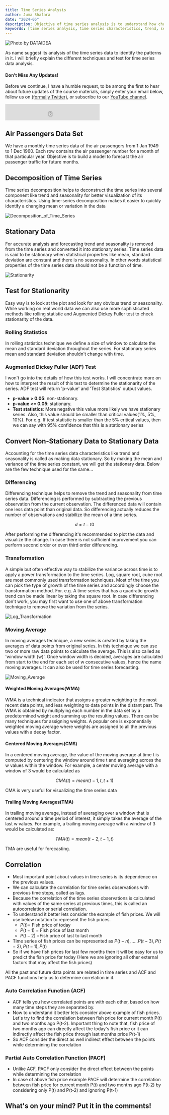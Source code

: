 ```yaml
---
title: Time Series Analysis
author: Juma Shafara
date: "2024-05"
description: Objective of time series analysis is to understand how change in time affect the dependent variables and accordingly predict values for future time intervals.
keywords: [time series analysis, time series characteristics, trend, seasonality, cyclicity, irregularities]
---
```


![Photo by DATAIDEA](../../assets/banner4.png)

As name suggest its analysis of the time series data to identify the patterns in it. I will briefly explain the different techniques and test for time series data analysis.

<!-- Newsletter -->
<div class="newsletter">
<div class="newsletter-heading">
<h4><i class="bi bi-info-circle-fill"></i> Don't Miss Any Updates!</h4>
</div>
<div class="newsletter-body">
<p>
Before we continue, I have a humble request, to be among the first to hear about future updates of the course materials, simply enter your email below, follow us on <a href="https://x.com/dataideaorg"><i class="bi bi-twitter-x"></i>
(formally Twitter)</a>, or subscribe to our <a href="https://www.youtube.com/@dataidea-science"><i class="bi bi-youtube"></i> YouTube channel</a>.
</p>
<iframe class="newsletter-frame" src="https://embeds.beehiiv.com/5fc7c425-9c7e-4e08-a514-ad6c22beee74?slim=true" data-test-id="beehiiv-embed" height="52" frameborder="0" scrolling="no">
</iframe>
</div>
</div>

## Air Passengers Data Set
We have a monthly time series data of the air passengers from 1 Jan 1949 to 1 Dec 1960. Each row contains the air passenger number for a month of that particular year. Objective is to build a model to forecast the air passenger traffic for future months.

## Decomposition of Time Series
Time series decomposition helps to deconstruct the time series into several component like trend and seasonality for better visualization of its characteristics. Using time-series decomposition makes it easier to quickly identify a changing mean or variation in the data

![Decomposition_of_Time_Series](../assets/Decomposition_of_Time_Series.png)

## Stationary Data
For accurate analysis and forecasting trend and seasonality is removed from the time series and converted it into stationary series.
Time series data is said to be stationary when statistical properties like mean, standard deviation are constant and there is no seasonality. In other words statistical properties of the time series data should not be a function of time.

![Stationarity](../assets/Stationarity.png)

## Test for Stationarity 
Easy way is to look at the plot and look for any obvious trend or seasonality. While working on real world data we can also use more sophisticated methods like rolling statistic and Augmented Dickey Fuller test to check stationarity of the data.

### Rolling Statistics 
In rolling statistics technique we define a size of window to calculate the mean and standard deviation throughout the series. For stationary series mean and standard deviation shouldn't change with time.

### Augmented Dickey Fuller (ADF) Test 
I won't go into the details of how this test works. I will concentrate more on how to interpret the result of this test to determine the stationarity of the series. ADF test will return 'p-value' and 'Test Statistics' output values.
* **p-value > 0.05**: non-stationary.
* **p-value <= 0.05**: stationary.
* **Test statistics**: More negative this value more likely we have stationary series. Also, this value should be smaller than critical values(1%, 5%, 10%). For e.g. If test statistic is smaller than the 5% critical values, then we can say with 95% confidence that this is a stationary series

## Convert Non-Stationary Data to Stationary Data 
Accounting for the time series data characteristics like trend and seasonality is called as making data stationary. So by making the mean and variance of the time series constant, we will get the stationary data. Below are the few technique used for the same…

### Differencing 
Differencing technique helps to remove the trend and seasonality from time series data. Differencing is performed by subtracting the previous observation from the current observation. The differenced data will contain one less data point than original data. So differencing actually reduces the number of observations and stabilize the mean of a time series.

$$d = t - t0$$

After performing the differencing it's recommended to plot the data and  visualize the change. In case there is not sufficient improvement you can perform second order or even third order differencing.

### Transformation 
A simple but often effective way to stabilize the variance across time is to apply a power transformation to the time series. Log, square root, cube root are most commonly used transformation techniques.
Most of the time you can pick the type of growth of the time series and accordingly choose the transformation method. For. e.g. A time series that has a quadratic growth trend can be made linear by taking the square root. In case differencing don't work, you may first want to use one of above transformation technique to remove the variation from the series. 

![Log_Transformation](../assets/Log_Transformation.png)

### Moving Average 
In moving averages technique, a new series is created by taking the averages of data points from original series. In this technique we can use two or more raw data points to calculate the average. This is also called as 'window width (w)'. Once window width is decided, averages are calculated from start to the end for each set of w consecutive values, hence the name moving averages. It can also be used for time series forecasting.

![Moving_Average](../assets/Moving_Average.png)

#### Weighted Moving Averages(WMA) 
WMA is a technical indicator that assigns a greater weighting to the most recent data points, and less weighting to data points in the distant past. The WMA is obtained by multiplying each number in the data set by a predetermined weight and summing up the resulting values. There can be many techniques for assigning weights. A popular one is exponentially weighted moving average where weights are assigned to all the previous values with a decay factor.

#### Centered Moving Averages(CMS) 
In a centered moving average, the value of the moving average at time t is computed by centering the window around time t and averaging across the w values within the window. For example, a center moving average with a window of 3 would be calculated as
  
  $$CMA(t) = mean(t-1, t, t+1)$$
  
  
CMA is very useful for visualizing the time series data

#### Trailing Moving Averages(TMA) 
In trailing moving average, instead of averaging over a window that is centered around a time period of interest, it simply takes the average of the last w values. For example, a trailing moving average with a window of 3 would be calculated as:

$$TMA(t) = mean(t-2, t-1, t)$$
 
 TMA are useful for forecasting.

## Correlation 
* Most important point about values in time series is its dependence on the previous values.
* We can calculate the correlation for time series observations with previous time steps, called as lags.
* Because the correlation of the time series observations is calculated with values of the same series at previous times, this is called an autocorrelation or serial correlation.
* To understand it better lets consider the example of fish prices. We will use below notation to represent the fish prices. 
    - $P(t)$= Fish price of today
    - $P(t-1)$ = Fish price of last month
    - $P(t-2)$ =Fish price of last to last month
* Time series of fish prices can be represented as $P(t-n),..... P(t-3), P(t-2),P(t-1), P(t)$
* So if we have fish prices for last few months then it will be easy for us to predict the fish price for today (Here we are ignoring all other external factors that may affect the fish prices)

All the past and future data points are related in time series and ACF and PACF functions help us to determine correlation in it.

### Auto Correlation Function (ACF) 
* ACF tells you how correlated points are with each other, based on how many time steps they are separated by.
* Now to understand it better lets consider above example of fish prices. Let's try to find the correlation between fish price for current month P(t) and two months ago P(t-2). Important thing to note that, fish price of two months ago can directly affect the today's fish price or it can indirectly affect the fish price through last months price P(t-1)
* So ACF consider the direct as well indirect effect between the points while determining the correlation

### Partial Auto Correlation Function (PACF) 
* Unlike ACF, PACF only consider the direct effect between the points while determining the correlation
* In case of above fish price example PACF will determine the correlation between fish price for current month P(t) and two months ago P(t-2) by considering only P(t) and P(t-2) and ignoring P(t-1)

<h2>What's on your mind? Put it in the comments!</h2>
<script src="https://utteranc.es/client.js"
        repo="dataideaorg/dataidea-science"
        issue-term="pathname"
        theme="github-light"
        crossorigin="anonymous"
        async>
</script>
